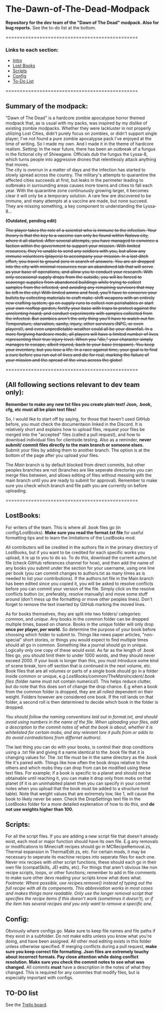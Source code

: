 # The-Dawn-of-The-Dead-Modpack
**Repository for the dev team of the "Dawn of The Dead" modpack. Also for bug reports.** 
See the to-do list at the bottom. 

===============================================


### Links to each section:

- [Intro](#all-following-sections-relevant-to-dev-team-only)
- [Lost Books](#lostbooks)
- [Scripts](#scripts)
- [Config](#config)
- [To-Do List](#to-do-list)

===============================================

## Summary of the modpack:


"Dawn of The Dead" is a hardcore zombie apocalypse horror themed modpack that, as is usual with my packs, was inspired by my dislike of existing zombie modpacks. Whether they were lackluster in not properly utilizing Lost Cities, didn't purely focus on zombies, or didn't support single player; I've not found a pure zombie apocalypse pack I've enjoyed at the time of writing. So I made my own. And I made it in the theme of hardcore realism. 
Setting:
In the near future, there has been an outbreak of a fungus in the fictional city of Shiwagane. Officials dub the fungus the Lyssa-8, which turns people into aggressive drones that relentlessly attack anything that moves.  
The city is overrun in a matter of days and the infection has started to slowly spread across the country. The military's attempts to quarantine the affected cities succeeds at first, but leaks in the perimeter leading to outbreaks in surrounding areas causes more towns and cities to fall each year. With the quarantine zone continuously growing larger, it becomes clear it will only be a temporary solution. A rare few are discovered to be immune, and many attempts at a vaccine are made, but none succeed.
They are missing something, a key component to understanding the Lyssa-8...

**(Outdated, pending edit)**

~~The player takes the role of a scientist who is immune to the infection. Your theory is that the key to a vaccine can only be found within Nalova city, where it all started. 
After several attempts, you have managed to convince a faction within the government to support your mission. With limited resources, they're unable to send any soldiers with you, but allow any immune volunteers (players) to accompany your mission.
In a last ditch effort, you travel to ground zero in search of answers. You are air dropped into the city with minimal resources near an abandoned lab that will serve as your base of operations, and allow you to conduct your research. 
With only occasional supply drops from the outside, you will be forced to scavenge supplies from abandoned buildings while trying to collect samples from the infected, and avoiding any remaining survivors that may be left in the city! 
With limited ammo and food, you'll have to conserve your bullets by collecting materials to craft make-shift weapons with an entirely new crafting system; go on supply runs to collect non perishables or start your own rooftop garden; fortify your base with traps to protect against the unrelenting hoard; and conduct experiments with samples collected from the infected. 
But zombies aren't the only thing you'll have to watch out for. Temperature, starvation, sanity, injury, other survivors (NPC, or even players!), and even unpredictable weather could all be your downfall. In a more forgiving hardcore mode, all players will have a limited number of lives representing their true injury level. When you "die," your character simply manages to escape, albeit injured, back to your base (respawn). You keep your inventory, but you lose a life. In a race against time, your goal is to find a cure before you run out of lives and die for real, marking the failure of your mission and the spread of the virus across the globe!~~ 

===============================================

## (All following sections relevant to dev team only):


**Remember to make any new txt files you create plain text! Json, .book, cfg, etc must all be plain text files!**

So, I would like to start off by saying, for those that haven't used GitHub before, you must check the documentaion linked in the Discord. 
It is relatively short and explains how to upload files, request your files be merged into the "accepted" files (called a pull request), and how to download individual files for clientside testing. 
Also as a reminder, **never submit/ commit files directly to the main branch or someone elses.** Submit your files by adding them to another branch. The option is at the bottom of the page after you upload your files. 

The *Main* branch is by default blocked from direct commits, but other peoples branches are not (branches are like seperate directories you can merge files between, and allows editing of files without messing with the main branch until you are ready to submit for approval).
Remember to make sure you check which branch and file path you are currently on before uploading.   

===============================================



## LostBooks:


For writers of the team. This is where all .book files go (in config/LostBooks). **Make sure you read the format.txt file** for useful formatting tips and to learn the limitations of the LostBooks mod. 

All contributers will be credited in the authors file in the primary directory of LostBooks, but if you want to be credited for each specific works you upload, it is up to you to do so. 
To do this, download the current authors.txt file (check GitHub references channel for how), and then add the name of any books you submit under the section for your username, using one line per book (you can commit changes to authors.txt as many times as is needed to list your contributions). 
If the authors.txt file in the Main branch has been edited since you copied it, you will be asked to resolve conflicts before you can commit your version of the file. Simply click on the resolve conflicts button (or, preferably, resolve manually) and move some stuff around (don't mess up the formatting or move other peoples lines). Don't forget to remove the text inserted by GitHub marking the moved lines. 

As for books themselves, they are split into two folders/ categories: *common*, and *unique*. Any books in the common folder can be dropped multiple times, based on chance. Books in the unique folder will only drop **once per player, per world.** So determine the purpose of your book before choosing which folder to submit to. 
Things like news paper articles, "non-special" short stories, or things you would expect to find multiple times should all go in common. Something like a journal should go in unique. Logically only one copy of these would exist. 
As far as the length of .book files go, you should limit them to under 1000 words, and they should never exceed 2000. If your book is longer than this, you must introduce some kind of scene break, torn off section that is continued in the next volume, etc. Book files that are all volumes or parts of a single book should go in a folder inside common or unique, e.g *LostBooks/common/TheMarsIncident/.book files* (folder name must not contain numerics!). 
This helps reduce clutter, but do note that this does sort of change the drop chance. E.g when a book from the common folder is dropped, they are all rolled dependent on their weight. Folders however are considered one book. If the roll lands on that folder, a second roll is then determined to decide which book in the folder is dropped. 

*You should follow the naming conventions laid out in format.txt, and should avoid using numbers in the name of the file. When uploading your files, add a description to the commit notes of what the book is about, whether it is whitelisted for certain mobs, and any relevant lore it pulls from or adds to (to avoid contradictions from differnet authors).* 

The last thing you can do with your books, is control their drop conditions using a .txt file and giving it a name identical to the .book file that it is changing values for. The .txt file must be in the same directory as the .book file it's paired with. Things like how often the book drops relative to the others and which mobs they can drop from can be modified using these text files. For example; if a book is specific to a planet and should not be obtainable until reaching it, you can make it drop only from mobs on that planet (if it is an uninhabited planet then you can specify in your commit notes when you upload that the book must be added to a structure loot table). 
Note that weight values that are extremely low, like 1, will cause the book to likely never be seen. Check the DropSettings text file in the LostBooks folder for a more detailed explenation of how to do this, and **do not use weights higher than 100.**  


## Scripts: 


For all the script files. 
If you are adding a new script file that doesn't already exist, each mod or major function should have its own file. E.g any removals or modifications to Minecraft recipes should go in MCRecipeRemoval.zs, Thermal expansion in ThermalEdit.zs, etc. For certain mods, it may be necessary to seperate its machine recipes into seperate files for each one. Never mix recipes with other script functions, these should each go in their own file (compatSkills, JEI edits, etc). 
For things that aren't obvious like non recipe scripts, loops, or other functions; remember to add in file comments to make sure other devs reading your scripts know what does what. 
*Footnote: Where possible, use recipes.remove(<ID>) instead of typing out the full recipe with all its compenents. This abbreviation works in most cases and makes things more readable. Only use the longer removal script that specifies the recipe items if this doesn't work (sometimes it doesn't), or if the item has several recipes and you only want to remove a specific one.*


## Config: 


Obviously where configs go. Make sure to keep file names and file paths if they exist in a subfolder. Do not make edits unless you know what you're doing, and have been assigned. All other mod editing exists in this folder unless otherwise specified. 
If merging conflicts during a pull request, **make sure you keep correct file formatting. Json files are extremely touchy about incorrect formats. Pay close attention while doing conflict resolution. Make sure you check the commit notes to see what was changed.** 
All commits **must** have a description in the notes of what they changed. This is required for any commites that modify files, but is especially important with configs.   

## TO-DO list 
  
See the [Trello board](https://trello.com/b/wqBXkTsr/dotd-to-do). 
 
